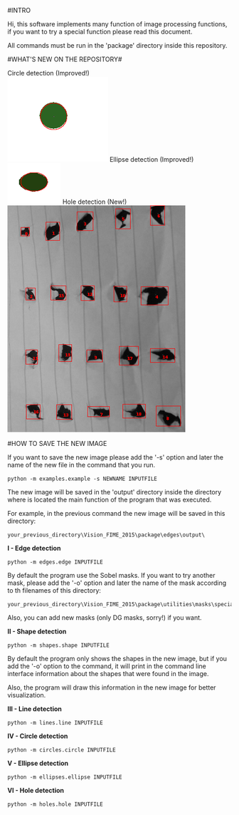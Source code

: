 #INTRO

Hi, this software implements many function of image processing functions, if you want to try a special function please read this document.

All commands must be run in the 'package' directory inside this repository.

#WHAT'S NEW ON THE REPOSITORY#

Circle detection (Improved!)  
![Circle](https://github.com/KevinMichelle/Vision_FIME_2015/blob/master/package/circles/output/sample1.png)
Ellipse detection (Improved!)  
![Ellipse](https://github.com/KevinMichelle/Vision_FIME_2015/blob/master/package/ellipses/output/sample1.png)
Hole detection (New!)  
![Hole](https://github.com/KevinMichelle/Vision_FIME_2015/blob/master/package/holes/output/sample1.png)
	
#HOW TO SAVE THE NEW IMAGE

If you want to save the new image please add the '-s' option and later the name of the new file in the command that you run.

	python -m examples.example -s NEWNAME INPUTFILE
	
The new image will be saved in the 'output' directory inside the directory where is located the main function of the program that was executed.

For example, in the previous command the new image will be saved in this directory:

	your_previous_directory\Vision_FIME_2015\package\edges\output\

**I - Edge detection**

	python -m edges.edge INPUTFILE
	
By default the program use the Sobel masks. If you want to try another mask, please add the '-o' option and later the name of the mask according to th filenames of this directory: 
	
	your_previous_directory\Vision_FIME_2015\package\utilities\masks\special\
	
Also, you can add new masks (only DG masks, sorry!) if you want.

**II - Shape detection**

	python -m shapes.shape INPUTFILE

By default the program only shows the shapes in the new image, but if you add the '-o' option to the command, it will print in the command line interface information about the shapes that were found in the image. 
	
Also, the program will draw this information in the new image for better visualization.

**III - Line detection**

	python -m lines.line INPUTFILE

**IV - Circle detection**

	python -m circles.circle INPUTFILE
	
**V - Ellipse detection**

	python -m ellipses.ellipse INPUTFILE
	
**VI - Hole detection**

	python -m holes.hole INPUTFILE